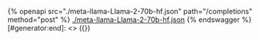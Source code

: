 [#generator:start]: <> ({ "template": "openapi" })
{% openapi src="./meta-llama-Llama-2-70b-hf.json" path="/completions" method="post" %}
[./meta-llama-Llama-2-70b-hf.json](./meta-llama-Llama-2-70b-hf.json)
{% endswagger %}
[#generator:end]: <> ({})